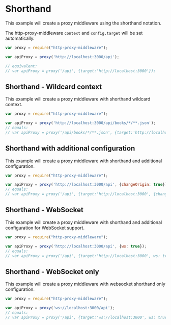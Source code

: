 # Shorthand

This example will create a proxy middleware using the shorthand notation.

The http-proxy-middleware `context` and `config.target` will be set automatically.

```javascript
var proxy = require("http-proxy-middleware");

var apiProxy = proxy('http://localhost:3000/api');

// equivalent:
// var apiProxy = proxy('/api', {target:'http://localhost:3000'});
```

## Shorthand - Wildcard context

This example will create a proxy middleware with shorthand wildcard context.

```javascript
var proxy = require("http-proxy-middleware");

var apiProxy = proxy('http://localhost:3000/api/books/*/**.json');
// equals:
// var apiProxy = proxy('/api/books/*/**.json', {target:'http://localhost:3000'});
```


## Shorthand with additional configuration

This example will create a proxy middleware with shorthand and additional configuration.

```javascript
var proxy = require("http-proxy-middleware");

var apiProxy = proxy('http://localhost:3000/api', {changeOrigin: true});
// equals:
// var apiProxy = proxy('/api', {target:'http://localhost:3000', {changeOrigin:true}});
```

## Shorthand - WebSocket

This example will create a proxy middleware with shorthand and additional configuration for WebSocket support.

```javascript
var proxy = require("http-proxy-middleware");

var apiProxy = proxy('http://localhost:3000/api', {ws: true});
// equals:
// var apiProxy = proxy('/api', {target:'http://localhost:3000', ws: true});
```

## Shorthand - WebSocket only

This example will create a proxy middleware with websocket shorthand only configuration.

```javascript
var proxy = require("http-proxy-middleware");

var apiProxy = proxy('ws://localhost:3000/api');
// equals:
// var apiProxy = proxy('/api', {target:'ws://localhost:3000', ws: true});
```
